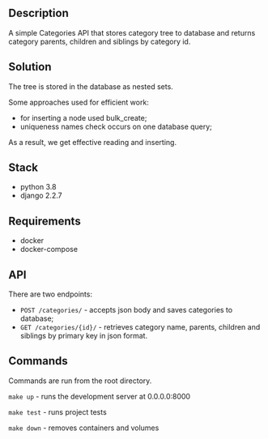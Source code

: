 ## Description

A simple Categories API that stores category tree to database and returns category
parents, children and siblings by category id.

## Solution

The tree is stored in the database as nested sets.

Some approaches used for efficient work:
- for inserting a node used bulk_create;
- uniqueness names check occurs on one database query;

As a result, we get effective reading and inserting.

## Stack

- python 3.8
- django 2.2.7

## Requirements

- docker
- docker-compose

## API

There are two endpoints:

- `POST /categories/` - accepts json body and saves categories to database;
- `GET /categories/{id}/` - retrieves category name, parents, children and siblings by primary key in json format.

## Commands

Commands are run from the root directory.
    
`make up` - runs the development server at 0.0.0.0:8000

`make test` - runs project tests

`make down` - removes containers and volumes

